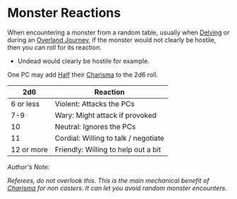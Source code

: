 # Monster Reactions

When encountering a monster from a random table, usually when [Delving](../Game%20Procedures/Delving.md) or during an [Overland Journey](../Game%20Procedures/Overland%20Journeys.md), if the monster would not clearly be hostile, then you can roll for its reaction.
- Undead would clearly be hostile for example.

One PC may add [Half](../Foreword/Rule%20for%20rules.md#Halving) their [Charisma](../Player%20Characters/Chosen%20Statistics/Charisma.md) to the 2d6 roll.

| 2d6        | Reaction                             |
| ---------- | ------------------------------------ |
| 6 or less  | Violent: Attacks the PCs             |
| 7-9        | Wary: Might attack if provoked       |
| 10         | Neutral: Ignores the PCs             |
| 11         | Cordial: Willing to talk / negotiate |
| 12 or more | Friendly: Willing to help out a bit  |
*Author's Note:*

*Referees, do not overlook this. This is the main mechanical benefit of [Charisma](../Player%20Characters/Chosen%20Statistics/Charisma.md) for non casters. It can let you avoid random monster encounters.*
